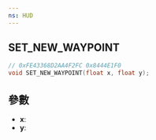 ```yaml
---
ns: HUD
---
```

## SET_NEW_WAYPOINT

```c
// 0xFE43368D2AA4F2FC 0x8444E1F0
void SET_NEW_WAYPOINT(float x, float y);
```


## 參數
* **x**: 
* **y**: 

